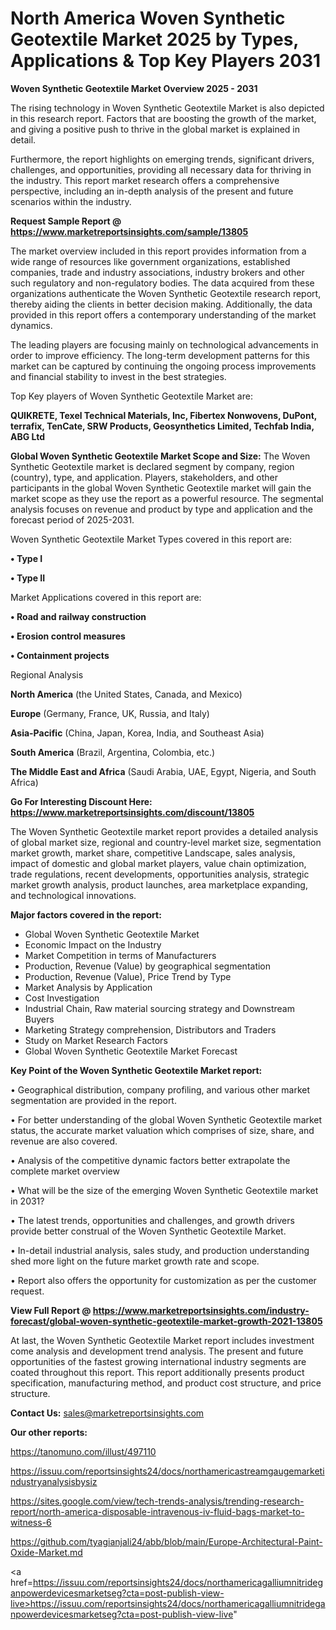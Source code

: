  # North America Woven Synthetic Geotextile Market 2025 by Types, Applications & Top Key Players 2031

<Strong> Woven Synthetic Geotextile Market Overview 2025 - 2031</strong>

The rising technology in Woven Synthetic Geotextile Market is also depicted in this research report. Factors that are boosting the growth of the market, and giving a positive push to thrive in the global market is explained in detail.

Furthermore, the report highlights on emerging trends, significant drivers, challenges, and opportunities, providing all necessary data for thriving in the industry. This report market research offers a comprehensive perspective, including an in-depth analysis of the present and future scenarios within the industry.

<strong>Request Sample Report @ <a href=https://www.marketreportsinsights.com/sample/13805>https://www.marketreportsinsights.com/sample/13805</a></strong>

The market overview included in this report provides information from a wide range of resources like government organizations, established companies, trade and industry associations, industry brokers and other such regulatory and non-regulatory bodies. The data acquired from these organizations authenticate the Woven Synthetic Geotextile research report, thereby aiding the clients in better decision making. Additionally, the data provided in this report offers a contemporary understanding of the market dynamics.

The leading players are focusing mainly on technological advancements in order to improve efficiency. The long-term development patterns for this market can be captured by continuing the ongoing process improvements and financial stability to invest in the best strategies.

Top Key players of Woven Synthetic Geotextile Market are:

<strong>QUIKRETE, Texel Technical Materials, Inc, Fibertex Nonwovens, DuPont, terrafix, TenCate, SRW Products, Geosynthetics Limited, Techfab India, ABG Ltd</strong>

<strong><b>Global Woven Synthetic Geotextile Market Scope and Size:</b></strong>
The Woven Synthetic Geotextile market is declared segment by company, region (country), type, and application. Players, stakeholders, and other participants in the global Woven Synthetic Geotextile market will gain the market scope as they use the report as a powerful resource. The segmental analysis focuses on revenue and product by type and application and the forecast period of 2025-2031.

Woven Synthetic Geotextile Market Types covered in this report are:

<strong>• Type I

• Type II</strong>

Market Applications covered in this report are:

<strong>• Road and railway construction

• Erosion control measures

• Containment projects</strong> 

Regional Analysis

<strong>North America</strong> (the United States, Canada, and Mexico)

<strong>Europe</strong> (Germany, France, UK, Russia, and Italy)

<strong>Asia-Pacific</strong> (China, Japan, Korea, India, and Southeast Asia)

<strong>South America</strong> (Brazil, Argentina, Colombia, etc.)

<strong>The Middle East and Africa</strong> (Saudi Arabia, UAE, Egypt, Nigeria, and South Africa)

<strong>Go For Interesting Discount Here: <a href=https://www.marketreportsinsights.com/discount/13805>https://www.marketreportsinsights.com/discount/13805</a></strong>

The Woven Synthetic Geotextile market report provides a detailed analysis of global market size, regional and country-level market size, segmentation market growth, market share, competitive Landscape, sales analysis, impact of domestic and global market players, value chain optimization, trade regulations, recent developments, opportunities analysis, strategic market growth analysis, product launches, area marketplace expanding, and technological innovations.

<strong><b>Major factors covered in the report:</b></strong>
<ul>
  <li>Global Woven Synthetic Geotextile Market </li>
  <li>Economic Impact on the Industry</li>
  <li>Market Competition in terms of Manufacturers</li>
  <li>Production, Revenue (Value) by geographical segmentation</li>
  <li>Production, Revenue (Value), Price Trend by Type</li>
  <li>Market Analysis by Application</li>
  <li>Cost Investigation</li>
  <li>Industrial Chain, Raw material sourcing strategy and Downstream Buyers</li>
  <li>Marketing Strategy comprehension, Distributors and Traders</li>
  <li>Study on Market Research Factors</li>
  <li>Global Woven Synthetic Geotextile Market Forecast</li>
</ul>

<strong><b>Key Point of the Woven Synthetic Geotextile Market report:</b></strong>

• Geographical distribution, company profiling, and various other market segmentation are provided in the report.

• For better understanding of the global Woven Synthetic Geotextile market status, the accurate market valuation which comprises of size, share, and revenue are also covered.

• Analysis of the competitive dynamic factors better extrapolate the complete market overview

• What will be the size of the emerging Woven Synthetic Geotextile market in 2031?

• The latest trends, opportunities and challenges, and growth drivers provide better construal of the Woven Synthetic Geotextile Market.

• In-detail industrial analysis, sales study, and production understanding shed more light on the future market growth rate and scope.

• Report also offers the opportunity for customization as per the customer request.

<strong><b>View Full Report @ <a href=https://www.marketreportsinsights.com/industry-forecast/global-woven-synthetic-geotextile-market-growth-2021-13805>https://www.marketreportsinsights.com/industry-forecast/global-woven-synthetic-geotextile-market-growth-2021-13805</a></b></strong>


At last, the Woven Synthetic Geotextile Market report includes investment come analysis and development trend analysis. The present and future opportunities of the fastest growing international industry segments are coated throughout this report. This report additionally presents product specification, manufacturing method, and product cost structure, and price structure.

<strong>Contact Us:</strong>
sales@marketreportsinsights.com

<strong>Our other reports:</strong>

<a href=https://tanomuno.com/illust/497110>https://tanomuno.com/illust/497110</a>

<a href=https://issuu.com/reportsinsights24/docs/northamericastreamgaugemarketindustryanalysisbysiz>https://issuu.com/reportsinsights24/docs/northamericastreamgaugemarketindustryanalysisbysiz</a>

<a href=https://sites.google.com/view/tech-trends-analysis/trending-research-report/north-america-disposable-intravenous-iv-fluid-bags-market-to-witness-6>https://sites.google.com/view/tech-trends-analysis/trending-research-report/north-america-disposable-intravenous-iv-fluid-bags-market-to-witness-6</a>

<a href=https://github.com/tyagianjali24/abb/blob/main/Europe-Architectural-Paint-Oxide-Market.md>https://github.com/tyagianjali24/abb/blob/main/Europe-Architectural-Paint-Oxide-Market.md</a>

<a href=https://issuu.com/reportsinsights24/docs/northamericagalliumnitrideganpowerdevicesmarketseg?cta=post-publish-view-live>https://issuu.com/reportsinsights24/docs/northamericagalliumnitrideganpowerdevicesmarketseg?cta=post-publish-view-live</a>"
